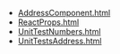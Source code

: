 * [AddressComponent.html](AddressComponent.html)
* [ReactProps.html](ReactProps.html)
* [UnitTestNumbers.html](UnitTestNumbers.html)
* [UnitTestsAddress.html](UnitTestsAddress.html)